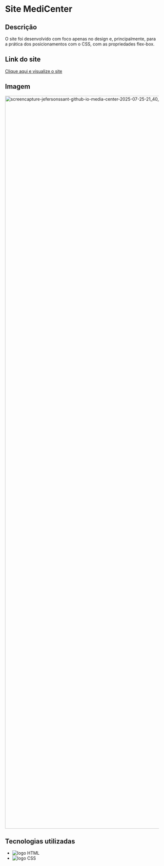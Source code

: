 # Site MediCenter
## Descrição
O site foi desenvolvido com foco apenas no design e, principalmente, para a prática dos posicionamentos com o CSS, com as propriedades flex-box.
## Link do site
<a href="https://jefersonssant.github.io/medi-center/" target="_blank">Clique aqui e visualize o site</a>
## Imagem
<img width="1920" height="2395" alt="screencapture-jefersonssant-github-io-media-center-2025-07-25-21_40_52" src="https://github.com/user-attachments/assets/69767192-d9a5-4a75-a1ae-47574f7510e6" />

## Tecnologias utilizadas

* <img src="https://img.shields.io/badge/HTML5-E34F26?style=for-the-badge&logo=html5&logoColor=white" alt="logo HTML">
* <img src="https://img.shields.io/badge/CSS3-1572B6?style=for-the-badge&logo=css3&logoColor=white" alt="logo CSS">
